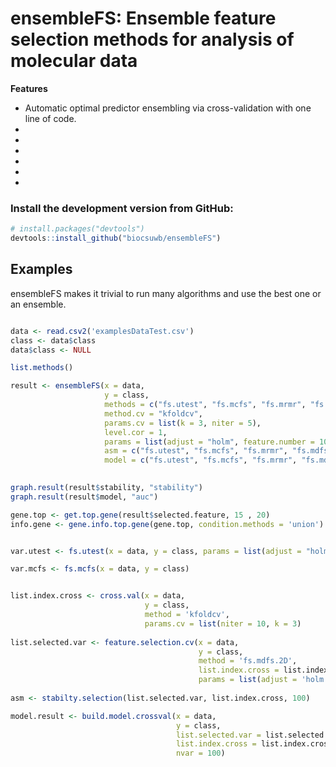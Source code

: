 # ensembleFS: Ensemble feature selection methods for analysis of molecular data

**Features**
* Automatic optimal predictor ensembling via cross-validation with one line of code.
*
*
*
*
*
*

### Install the development version from GitHub:

```r
# install.packages("devtools")
devtools::install_github("biocsuwb/ensembleFS")
```
## Examples 

ensembleFS makes it trivial to run many algorithms and use the best one or an ensemble.

```r

data <- read.csv2('examplesDataTest.csv')
class <- data$class
data$class <- NULL

list.methods()

result <- ensembleFS(x = data,
                     y = class,
                     methods = c("fs.utest", "fs.mcfs", "fs.mrmr", "fs.mdfs.1D", "fs.mdfs.2D"),
                     method.cv = "kfoldcv",
                     params.cv = list(k = 3, niter = 5),
                     level.cor = 1,
                     params = list(adjust = "holm", feature.number = 10, alpha = 0.05),
                     asm = c("fs.utest", "fs.mcfs", "fs.mrmr", "fs.mdfs.1D", "fs.mdfs.2D"),
                     model = c("fs.utest", "fs.mcfs", "fs.mrmr", "fs.mdfs.1D", "fs.mdfs.2D"))
                     

graph.result(result$stability, "stability")
graph.result(result$model, "auc")

gene.top <- get.top.gene(result$selected.feature, 15 , 20)
info.gene <- gene.info.top.gene(gene.top, condition.methods = 'union')


var.utest <- fs.utest(x = data, y = class, params = list(adjust = "holm", alpha = 0.05))

var.mcfs <- fs.mcfs(x = data, y = class)


list.index.cross <- cross.val(x = data,
                              y = class,
                              method = 'kfoldcv',
                              params.cv = list(niter = 10, k = 3)
                              
list.selected.var <- feature.selection.cv(x = data,
                                          y = class,
                                          method = 'fs.mdfs.2D',
                                          list.index.cross = list.index.cross,
                                          params = list(adjust = 'holm', alpha = 0.05)
 
asm <- stabilty.selection(list.selected.var, list.index.cross, 100)

model.result <- build.model.crossval(x = data,
                                     y = class,
                                     list.selected.var = list.selected.var,
                                     list.index.cross = list.index.cross,
                                     nvar = 100)



```
